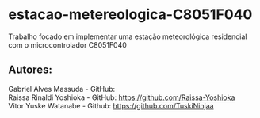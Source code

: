 # estacao-metereologica-C8051F040
Trabalho focado em implementar uma estação meteorológica residencial com o microcontrolador C8051F040
## Autores:
Gabriel Alves Massuda - GitHub: <br />
Raissa Rinaldi Yoshioka - GitHub: https://github.com/Raissa-Yoshioka <br />
Vitor Yuske Watanabe - Github: https://github.com/TuskiNinjaa <br />
